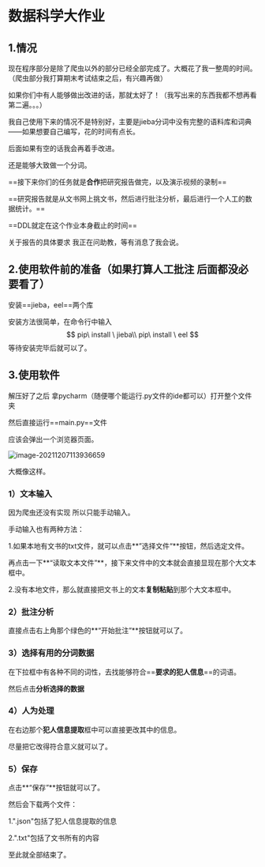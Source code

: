 # 数据科学大作业

## 1.情况

现在程序部分是除了爬虫以外的部分已经全部完成了。大概花了我一整周的时间。（爬虫部分我打算期末考试结束之后，有兴趣再做）

如果你们中有人能够做出改进的话，那就太好了！（我写出来的东西我都不想再看第二遍。。。）

我自己使用下来的情况不是特别好，主要是jieba分词中没有完整的语料库和词典——如果想要自己编写，花的时间有点长。

后面如果有空的话我会再着手改进。

还是能够大致做一个分词。

==接下来你们的任务就是**合作**把研究报告做完，以及演示视频的录制==

==研究报告就是从文书网上挑文书，然后进行批注分析，最后进行一个人工的数据统计。==

==DDL就定在这个作业本身截止的时间==

关于报告的具体要求 我正在问助教，等有消息了我会说。

## 2.使用软件前的准备（如果打算人工批注 后面都没必要看了）

安装==jieba，eel==两个库

安装方法很简单，在命令行中输入
$$
pip\  install \ jieba\\
pip\  install \ eel
$$
等待安装完毕后就可以了。

## 3.使用软件

解压好了之后 拿pycharm（随便哪个能运行.py文件的ide都可以）打开整个文件夹

然后直接运行==main.py==文件

应该会弹出一个浏览器页面。

![image-20211207113936659](C:\Users\SeedOil\AppData\Roaming\Typora\typora-user-images\image-20211207113936659.png)

大概像这样。

### 1）文本输入

因为爬虫还没有实现 所以只能手动输入。

手动输入也有两种方法：

1.如果本地有文书的txt文件，就可以点击**”选择文件“**按钮，然后选定文件。

再点击一下**“读取文本文件”**，接下来文件中的文本就会直接显现在那个大文本框中。

2.没有本地文件，那么就直接把文书上的文本**复制粘贴**到那个大文本框中。

### 2）批注分析

直接点击右上角那个绿色的**“开始批注”**按钮就可以了。

### 3）选择有用的分词数据

在下拉框中有各种不同的词性，去找能够符合==**要求的犯人信息**==的词语。

然后点击**分析选择的数据**

### 4）人为处理

在右边那个**犯人信息提取**框中可以直接更改其中的信息。

尽量把它改得符合意义就可以了。

### 5）保存

点击**“保存”**按钮就可以了。

然后会下载两个文件：

1.".json"包括了犯人信息提取的信息

2.".txt"包括了文书所有的内容

至此就全部结束了。